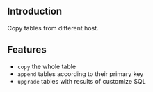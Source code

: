 Introduction
------------
Copy tables from different host.

Features
--------
 * `copy` the whole table
 * `append` tables according to their primary key
 * `upgrade` tables with results of customize SQL
